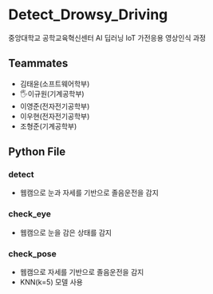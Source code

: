 # Detect_Drowsy_Driving
중앙대학교 공학교육혁신센터 AI 딥러닝 IoT 가전응용 영상인식 과정

## Teammates
* 김태윤(소프트웨어학부)
* 🖐️이규원(기계공학부)
* 이영준(전자전기공학부)
* 이우현(전자전기공학부)
* 조형준(기계공학부)

## Python File
### detect
* 웹캠으로 눈과 자세를 기반으로 졸음운전을 감지

### check_eye
* 웹캠으로 눈을 감은 상태를 감지

### check_pose
* 웹캠으로 자세를 기반으로 졸음운전을 감지
* KNN(k=5) 모델 사용